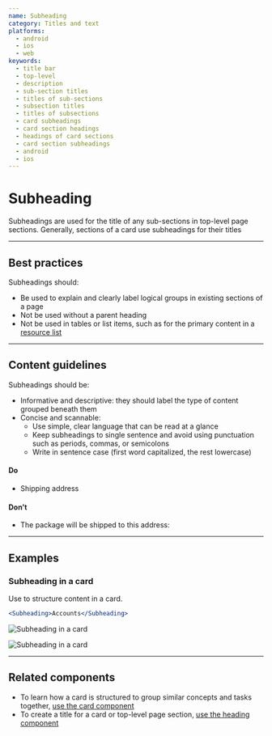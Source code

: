 ```yaml
---
name: Subheading
category: Titles and text
platforms:
  - android
  - ios
  - web
keywords:
  - title bar
  - top-level
  - description
  - sub-section titles
  - titles of sub-sections
  - subsection titles
  - titles of subsections
  - card subheadings
  - card section headings
  - headings of card sections
  - card section subheadings
  - android
  - ios
---
```


# Subheading

Subheadings are used for the title of any sub-sections in top-level page
sections. Generally, sections of a card use subheadings for their titles

---

## Best practices

Subheadings should:

- Be used to explain and clearly label logical groups in existing sections of a page
- Not be used without a parent heading
- Not be used in tables or list items, such as for the primary content in a [resource list](/components/lists-and-tables/resource-list)

---

## Content guidelines

Subheadings should be:

- Informative and descriptive: they should label the type of content grouped
  beneath them
- Concise and scannable:
  - Use simple, clear language that can be read at a glance
  - Keep subheadings to single sentence and avoid using punctuation such as
    periods, commas, or semicolons
  - Write in sentence case (first word capitalized, the rest lowercase)

<!-- usagelist -->

#### Do

- Shipping address

#### Don’t

- The package will be shipped to this address:

<!-- end -->

---

## Examples

### Subheading in a card

Use to structure content in a card.

```jsx
<Subheading>Accounts</Subheading>
```

<!-- content-for: android -->

![Subheading in a card](/public_images/components/Subheading/android/default@2x.png)

<!-- /content-for -->

<!-- content-for: ios -->

![Subheading in a card](/public_images/components/Subheading/ios/default@2x.png)

<!-- /content-for -->

---

## Related components

- To learn how a card is structured to group similar concepts and tasks together, [use the card component](/components/structure/card)
- To create a title for a card or top-level page section, [use the heading component](/components/titles-and-text/heading)
